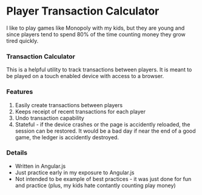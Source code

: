 # Player Transaction Calculator

I like to play games like Monopoly with my kids, but they are young and since players tend to spend 80% of the time counting money they grow tired quickly.

### Transaction Calculator

This is a helpful utility to track transactions between players. It is meant to be played on a touch enabled device with access to a browser.

### Features

1. Easily create transactions between players
2. Keeps receipt of recent transactions for each player
2. Undo transaction capability
3. Stateful - if the device crashes or the page is accidently reloaded, the session can be restored. It would be a bad day if near the end of a good game, the ledger is accidently destroyed.

### Details

* Written in Angular.js
* Just practice early in my exposure to Angular.js
* Not intended to be example of best practices - it was just done for fun and practice (plus, my kids hate contantly counting play money)



